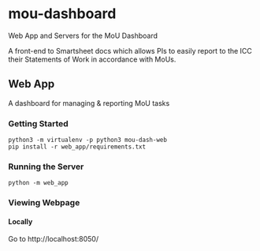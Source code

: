 # mou-dashboard
Web App and Servers for the MoU Dashboard

A front-end to Smartsheet docs which allows PIs to easily report to the ICC their
Statements of Work in accordance with MoUs.

## Web App
A dashboard for managing & reporting MoU tasks

### Getting Started
    python3 -m virtualenv -p python3 mou-dash-web
    pip install -r web_app/requirements.txt

### Running the Server
    python -m web_app

### Viewing Webpage
#### Locally
Go to http://localhost:8050/